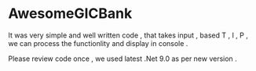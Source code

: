 # AwesomeGICBank

It was very simple and well written code , that takes input , based T , I , P ,
we can process the functionlity and display in console . 

Please review code once , we used latest .Net 9.0 as per new version .
